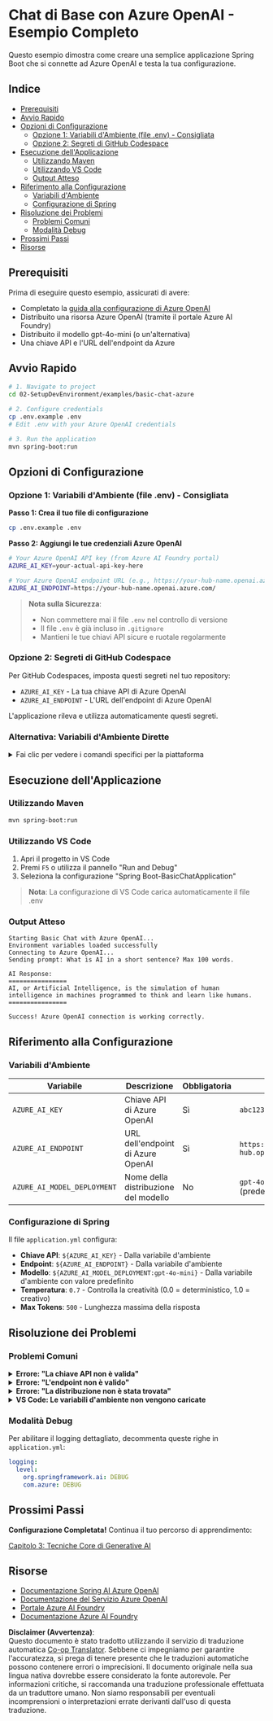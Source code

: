 <!--
CO_OP_TRANSLATOR_METADATA:
{
  "original_hash": "efd82efe50711d7e257eb943151d682c",
  "translation_date": "2025-07-27T13:39:58+00:00",
  "source_file": "02-SetupDevEnvironment/examples/basic-chat-azure/README.md",
  "language_code": "it"
}
-->
# Chat di Base con Azure OpenAI - Esempio Completo

Questo esempio dimostra come creare una semplice applicazione Spring Boot che si connette ad Azure OpenAI e testa la tua configurazione.

## Indice

- [Prerequisiti](../../../../../02-SetupDevEnvironment/examples/basic-chat-azure)
- [Avvio Rapido](../../../../../02-SetupDevEnvironment/examples/basic-chat-azure)
- [Opzioni di Configurazione](../../../../../02-SetupDevEnvironment/examples/basic-chat-azure)
  - [Opzione 1: Variabili d'Ambiente (file .env) - Consigliata](../../../../../02-SetupDevEnvironment/examples/basic-chat-azure)
  - [Opzione 2: Segreti di GitHub Codespace](../../../../../02-SetupDevEnvironment/examples/basic-chat-azure)
- [Esecuzione dell'Applicazione](../../../../../02-SetupDevEnvironment/examples/basic-chat-azure)
  - [Utilizzando Maven](../../../../../02-SetupDevEnvironment/examples/basic-chat-azure)
  - [Utilizzando VS Code](../../../../../02-SetupDevEnvironment/examples/basic-chat-azure)
  - [Output Atteso](../../../../../02-SetupDevEnvironment/examples/basic-chat-azure)
- [Riferimento alla Configurazione](../../../../../02-SetupDevEnvironment/examples/basic-chat-azure)
  - [Variabili d'Ambiente](../../../../../02-SetupDevEnvironment/examples/basic-chat-azure)
  - [Configurazione di Spring](../../../../../02-SetupDevEnvironment/examples/basic-chat-azure)
- [Risoluzione dei Problemi](../../../../../02-SetupDevEnvironment/examples/basic-chat-azure)
  - [Problemi Comuni](../../../../../02-SetupDevEnvironment/examples/basic-chat-azure)
  - [Modalità Debug](../../../../../02-SetupDevEnvironment/examples/basic-chat-azure)
- [Prossimi Passi](../../../../../02-SetupDevEnvironment/examples/basic-chat-azure)
- [Risorse](../../../../../02-SetupDevEnvironment/examples/basic-chat-azure)

## Prerequisiti

Prima di eseguire questo esempio, assicurati di avere:

- Completato la [guida alla configurazione di Azure OpenAI](../../getting-started-azure-openai.md)  
- Distribuito una risorsa Azure OpenAI (tramite il portale Azure AI Foundry)  
- Distribuito il modello gpt-4o-mini (o un'alternativa)  
- Una chiave API e l'URL dell'endpoint da Azure  

## Avvio Rapido

```bash
# 1. Navigate to project
cd 02-SetupDevEnvironment/examples/basic-chat-azure

# 2. Configure credentials
cp .env.example .env
# Edit .env with your Azure OpenAI credentials

# 3. Run the application
mvn spring-boot:run
```

## Opzioni di Configurazione

### Opzione 1: Variabili d'Ambiente (file .env) - Consigliata

**Passo 1: Crea il tuo file di configurazione**  
```bash
cp .env.example .env
```

**Passo 2: Aggiungi le tue credenziali Azure OpenAI**  
```bash
# Your Azure OpenAI API key (from Azure AI Foundry portal)
AZURE_AI_KEY=your-actual-api-key-here

# Your Azure OpenAI endpoint URL (e.g., https://your-hub-name.openai.azure.com/)
AZURE_AI_ENDPOINT=https://your-hub-name.openai.azure.com/
```

> **Nota sulla Sicurezza**:  
> - Non commettere mai il file `.env` nel controllo di versione  
> - Il file `.env` è già incluso in `.gitignore`  
> - Mantieni le tue chiavi API sicure e ruotale regolarmente  

### Opzione 2: Segreti di GitHub Codespace

Per GitHub Codespaces, imposta questi segreti nel tuo repository:  
- `AZURE_AI_KEY` - La tua chiave API di Azure OpenAI  
- `AZURE_AI_ENDPOINT` - L'URL dell'endpoint di Azure OpenAI  

L'applicazione rileva e utilizza automaticamente questi segreti.

### Alternativa: Variabili d'Ambiente Dirette

<details>
<summary>Fai clic per vedere i comandi specifici per la piattaforma</summary>

**Linux/macOS (bash/zsh):**  
```bash
export AZURE_AI_KEY=your-actual-api-key-here
export AZURE_AI_ENDPOINT=https://your-hub-name.openai.azure.com/
```

**Windows (Prompt dei Comandi):**  
```cmd
set AZURE_AI_KEY=your-actual-api-key-here
set AZURE_AI_ENDPOINT=https://your-hub-name.openai.azure.com/
```

**Windows (PowerShell):**  
```powershell
$env:AZURE_AI_KEY="your-actual-api-key-here"
$env:AZURE_AI_ENDPOINT="https://your-hub-name.openai.azure.com/"
```
</details>

## Esecuzione dell'Applicazione

### Utilizzando Maven

```bash
mvn spring-boot:run
```

### Utilizzando VS Code

1. Apri il progetto in VS Code  
2. Premi `F5` o utilizza il pannello "Run and Debug"  
3. Seleziona la configurazione "Spring Boot-BasicChatApplication"  

> **Nota**: La configurazione di VS Code carica automaticamente il file .env  

### Output Atteso

```
Starting Basic Chat with Azure OpenAI...
Environment variables loaded successfully
Connecting to Azure OpenAI...
Sending prompt: What is AI in a short sentence? Max 100 words.

AI Response:
================
AI, or Artificial Intelligence, is the simulation of human intelligence in machines programmed to think and learn like humans.
================

Success! Azure OpenAI connection is working correctly.
```

## Riferimento alla Configurazione

### Variabili d'Ambiente

| Variabile | Descrizione | Obbligatoria | Esempio |
|-----------|-------------|--------------|---------|
| `AZURE_AI_KEY` | Chiave API di Azure OpenAI | Sì | `abc123...` |
| `AZURE_AI_ENDPOINT` | URL dell'endpoint di Azure OpenAI | Sì | `https://my-hub.openai.azure.com/` |
| `AZURE_AI_MODEL_DEPLOYMENT` | Nome della distribuzione del modello | No | `gpt-4o-mini` (predefinito) |

### Configurazione di Spring

Il file `application.yml` configura:  
- **Chiave API**: `${AZURE_AI_KEY}` - Dalla variabile d'ambiente  
- **Endpoint**: `${AZURE_AI_ENDPOINT}` - Dalla variabile d'ambiente  
- **Modello**: `${AZURE_AI_MODEL_DEPLOYMENT:gpt-4o-mini}` - Dalla variabile d'ambiente con valore predefinito  
- **Temperatura**: `0.7` - Controlla la creatività (0.0 = deterministico, 1.0 = creativo)  
- **Max Tokens**: `500` - Lunghezza massima della risposta  

## Risoluzione dei Problemi

### Problemi Comuni

<details>
<summary><strong>Errore: "La chiave API non è valida"</strong></summary>

- Controlla che il tuo `AZURE_AI_KEY` sia impostato correttamente nel file `.env`  
- Verifica che la chiave API sia copiata esattamente dal portale Azure AI Foundry  
- Assicurati che non ci siano spazi o virgolette extra attorno alla chiave  
</details>

<details>
<summary><strong>Errore: "L'endpoint non è valido"</strong></summary>

- Assicurati che il tuo `AZURE_AI_ENDPOINT` includa l'URL completo (es. `https://your-hub-name.openai.azure.com/`)  
- Controlla la coerenza della barra finale  
- Verifica che l'endpoint corrisponda alla tua regione di distribuzione di Azure  
</details>

<details>
<summary><strong>Errore: "La distribuzione non è stata trovata"</strong></summary>

- Verifica che il nome della distribuzione del modello corrisponda esattamente a quello distribuito in Azure  
- Controlla che il modello sia stato distribuito con successo e sia attivo  
- Prova a utilizzare il nome della distribuzione predefinito: `gpt-4o-mini`  
</details>

<details>
<summary><strong>VS Code: Le variabili d'ambiente non vengono caricate</strong></summary>

- Assicurati che il file `.env` si trovi nella directory radice del progetto (allo stesso livello di `pom.xml`)  
- Prova a eseguire `mvn spring-boot:run` nel terminale integrato di VS Code  
- Controlla che l'estensione Java di VS Code sia installata correttamente  
- Verifica che la configurazione di avvio abbia `"envFile": "${workspaceFolder}/.env"`  
</details>

### Modalità Debug

Per abilitare il logging dettagliato, decommenta queste righe in `application.yml`:

```yaml
logging:
  level:
    org.springframework.ai: DEBUG
    com.azure: DEBUG
```

## Prossimi Passi

**Configurazione Completata!** Continua il tuo percorso di apprendimento:

[Capitolo 3: Tecniche Core di Generative AI](../../../03-CoreGenerativeAITechniques/README.md)

## Risorse

- [Documentazione Spring AI Azure OpenAI](https://docs.spring.io/spring-ai/reference/api/clients/azure-openai-chat.html)  
- [Documentazione del Servizio Azure OpenAI](https://learn.microsoft.com/azure/ai-services/openai/)  
- [Portale Azure AI Foundry](https://ai.azure.com/)  
- [Documentazione Azure AI Foundry](https://learn.microsoft.com/azure/ai-foundry/how-to/create-projects?tabs=ai-foundry&pivots=hub-project)  

**Disclaimer (Avvertenza)**:  
Questo documento è stato tradotto utilizzando il servizio di traduzione automatica [Co-op Translator](https://github.com/Azure/co-op-translator). Sebbene ci impegniamo per garantire l'accuratezza, si prega di tenere presente che le traduzioni automatiche possono contenere errori o imprecisioni. Il documento originale nella sua lingua nativa dovrebbe essere considerato la fonte autorevole. Per informazioni critiche, si raccomanda una traduzione professionale effettuata da un traduttore umano. Non siamo responsabili per eventuali incomprensioni o interpretazioni errate derivanti dall'uso di questa traduzione.